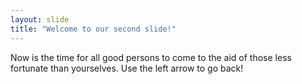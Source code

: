 ```yaml
---
layout: slide
title: "Welcome to our second slide!"
---
```

Now is the time for all good persons to come to the aid of those less fortunate than yourselves.
Use the left arrow to go back!
